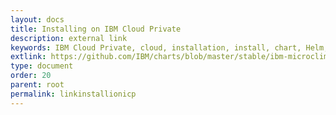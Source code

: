 ```yaml
---
layout: docs
title: Installing on IBM Cloud Private
description: external link
keywords: IBM Cloud Private, cloud, installation, install, chart, Helm, installing
extlink: https://github.com/IBM/charts/blob/master/stable/ibm-microclimate/README.md
type: document
order: 20
parent: root
permalink: linkinstallionicp
---
```

